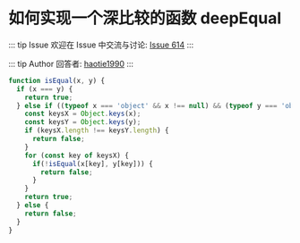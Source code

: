 # 如何实现一个深比较的函数 deepEqual



::: tip Issue 
 欢迎在 Issue 中交流与讨论: [Issue 614](https://github.com/shfshanyue/Daily-Question/issues/614) 
:::

::: tip Author 
回答者: [haotie1990](https://github.com/haotie1990) 
:::

```js
function isEqual(x, y) {
  if (x === y) {
    return true;
  } else if ((typeof x === 'object' && x !== null) && (typeof y === 'object' && y !== null)) {
    const keysX = Object.keys(x);
    const keysY = Object.keys(y);
    if (keysX.length !== keysY.length) {
      return false;
    }
    for (const key of keysX) {
      if(!isEqual(x[key], y[key])) {
        return false;
      }
    }
    return true;
  } else {
    return false;
  }
}
```